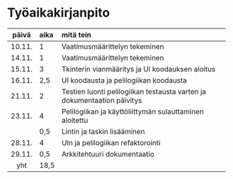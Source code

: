 # Työaikakirjanpito

| päivä | aika | mitä tein  |
| :----:|:-----| :-----|
| 10.11. | 1    | Vaatimusmäärittelyn tekeminen |
| 14.11. | 1    | Vaatimusmäärittelyn tekeminen |
| 15.11. | 3    | Tkinterin vianmääritys ja UI koodauksen aloitus |
| 16.11. | 2,5  | UI koodausta ja pelilogiikan koodausta |
| 21.11. | 2    | Testien luonti pelilogiikan testausta varten ja dokumentaation päivitys |
| 23.11. | 4    | Pelilogiikan ja käyttöliittymän sulauttaminen aloitettu |
|        | 0,5  | Lintin ja taskin lisääminen |
| 28.11. | 4    | UIn ja pelilogiikan refaktorointi |
| 29.11. | 0,5  | Arkkitehtuuri dokumentaatio |
| yht    | 18,5 | |